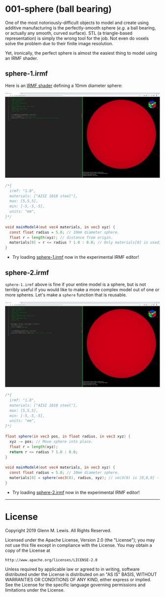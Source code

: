 # 001-sphere (ball bearing)

One of the most notoriously-difficult objects to model and create using additive manufacturing
is the perfectly-smooth sphere (*e.g.* a ball bearing, or actually any smooth, curved surface).
STL (a triangle-based representation) is simply the wrong tool for the job.
Not even do voxels solve the problem due to their finite image resolution.

Yet, ironically, the perfect sphere is almost the easiest thing to model using an IRMF shader.

## sphere-1.irmf

Here is an [IRMF shader](sphere-1.irmf) defining a 10mm diameter sphere:

![sphere-1.png](sphere-1.png)

```glsl
/*{
  irmf: "1.0",
  materials: ["AISI 1018 steel"],
  max: [5,5,5],
  min: [-5,-5,-5],
  units: "mm",
}*/

void mainModel4(out vec4 materials, in vec3 xyz) {
  const float radius = 5.0; // 10mm diameter sphere.
  float r = length(xyz); // distance from origin.
  materials[0] = r <= radius ? 1.0 : 0.0; // Only materials[0] is used; the others are ignored.
}
```

* Try loading [sphere-1.irmf](https://gmlewis.github.io/irmf-editor/?s=github.com/gmlewis/irmf/blob/master/examples/001-sphere/sphere-1.irmf) now in the experimental IRMF editor!

## sphere-2.irmf

`sphere-1.irmf` above is fine if your entire model is a sphere, but is not
terribly useful if you would like to make a more complex model out of
one or more spheres. Let's make a `sphere` function that is reusable.

![sphere-2.png](sphere-2.png)

```glsl
/*{
  irmf: "1.0",
  materials: ["AISI 1018 steel"],
  max: [5,5,5],
  min: [-5,-5,-5],
  units: "mm",
}*/

float sphere(in vec3 pos, in float radius, in vec3 xyz) {
  xyz -= pos; // Move sphere into place.
  float r = length(xyz);
  return r <= radius ? 1.0 : 0.0;
}

void mainModel4(out vec4 materials, in vec3 xyz) {
  const float radius = 5.0; // 10mm diameter sphere.
  materials[0] = sphere(vec3(0), radius, xyz); // vec3(0) is [0,0,0] - the origin.
}
```

* Try loading [sphere-2.irmf](https://gmlewis.github.io/irmf-editor/?s=github.com/gmlewis/irmf/blob/master/examples/001-sphere/sphere-2.irmf) now in the experimental IRMF editor!

----------------------------------------------------------------------

# License

Copyright 2019 Glenn M. Lewis. All Rights Reserved.

Licensed under the Apache License, Version 2.0 (the "License");
you may not use this file except in compliance with the License.
You may obtain a copy of the License at

    http://www.apache.org/licenses/LICENSE-2.0

Unless required by applicable law or agreed to in writing, software
distributed under the License is distributed on an "AS IS" BASIS,
WITHOUT WARRANTIES OR CONDITIONS OF ANY KIND, either express or implied.
See the License for the specific language governing permissions and
limitations under the License.
